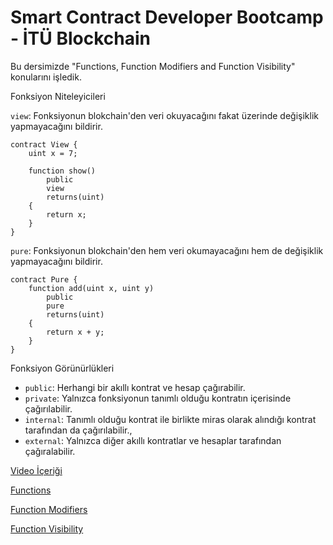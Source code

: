 # Smart Contract Developer Bootcamp - İTÜ Blockchain

Bu dersimizde "Functions, Function Modifiers and Function Visibility" konularını işledik.

Fonksiyon Niteleyicileri

`view`: Fonksiyonun blokchain'den veri okuyacağını fakat üzerinde değişiklik yapmayacağını bildirir.
```solidity
contract View {
    uint x = 7;

    function show()
        public
        view
        returns(uint)
    {
        return x;
    }
}
```
`pure`: Fonksiyonun blokchain'den hem veri okumayacağını hem de değişiklik yapmayacağını bildirir.
```solidity
contract Pure {
    function add(uint x, uint y)
        public
        pure
        returns(uint)
    {
        return x + y;
    }
}
```

Fonksiyon Görünürlükleri

- `public`: Herhangi bir akıllı kontrat ve hesap çağırabilir. 
- `private`: Yalnızca fonksiyonun tanımlı olduğu kontratın içerisinde çağırılabilir. 
- `internal`: Tanımlı olduğu kontrat ile birlikte miras olarak alındığı kontrat tarafından da çağırılabilir., 
- `external`: Yalnızca diğer akıllı kontratlar ve hesaplar tarafından çağıralabilir. 


[Video İçeriği](https://www.youtube.com/watch?v=J_B_uPnspws&list=PLby2HXktGwN4Cof_6a8YwlMrboX8-hs73&index=3)

[Functions](./Functions.sol)

[Function Modifiers](./FunctionModifiers.sol)

[Function Visibility](./FunctionVisibility.sol)
